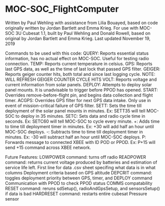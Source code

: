 # MOC-SOC_FlightComputer

Written by Paul Wehling with assistance from Lilia Bouayed, based on code originally written by Jordan Bartlett and Emma Krieg.
For use with MOC-SOC 3U Cubesat 1.1, built by Paul Wehling and Donald Rowell, based on original by Jordan Bartlett and Emma Krieg.
Last updated November 19, 2019

Commands to be used with this code:
QUERY: Reports essential status information, has no actual effect on MOC-SOC. Useful for testing radio connection.
TEMP: Reports current temperature in celsius.
GPS: Reports last GPS data, as well as the time of last lock that passed GPS filter.
GEIGER: Reports geiger counter hits, both total and since last logging cycle. NOTE: WILL REFRESH GEIGER COUNTER CYCLE HITS
VOLT: Reports voltage and current information from solar panels.
DEPLOY: Attempts to deploy solar panel mounts. It is unadvisable to trigger before PPOD has opened.
START: Overrides remove-before-flight pin, and begins data collection and flight timer.
ACGPS: Overrides GPS filter for next GPS data intake. Only use in event of mission-critical failure of GPS filter.
SETT: Sets the time till deployment of the solar panel mounts in minutes. Ex: SETT35 will tell MOC-SOC to deploy in 35 minutes.
SETC: Sets data and radio cycle time in seconds. Ex: SETC60 will tell MOC-SOC to cycle every minute.
+: Adds time to time till deployment timer in minutes. Ex: +30 will add half an hour until MOC-SOC deploys.
-: Subtracts time to time till deployment timer in minutes. Ex: -30 will subtract half an hour until MOC-SOC deploys.
P: Forwards message to connected XBEE with ID POD or PPOD. Ex: P+15 will send +15 command across XBEE network.


Future Features:
LOWPOWER command: turns off radio
READPOWER command: returns current voltage produced by batteries and estimation of service life left.
First line for data .csv sheet specifing what data is in what columns
Deployment criteria based on GPS altitude
DEPCRIT command: toggles deployment priority between GPS, timer, and DEPLOY command
Communication with PPOD to check PPOD status
COMMS compatability
RESET command: reruns sdSetup(), radioAndGpsSetup, and sensorsSetup() if data is bad
HARDRESET command: restarts entire cubesat
Pressure sensor
